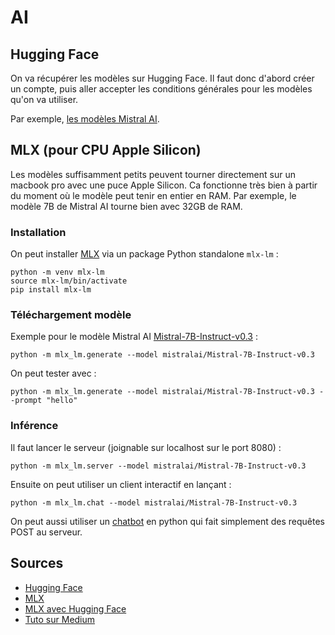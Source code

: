 # AI

## Hugging Face

On va récupérer les modèles sur Hugging Face. Il faut donc d'abord créer un 
compte, puis aller accepter les conditions générales pour les modèles qu'on 
va utiliser.

Par exemple, [les modèles Mistral AI](https://huggingface.co/mistralai).

## MLX (pour CPU Apple Silicon)

Les modèles suffisamment petits peuvent tourner directement sur un macbook 
pro avec une puce Apple Silicon. Ca fonctionne très bien à partir du moment 
où le modèle peut tenir en entier en RAM. 
Par exemple, le modèle 7B de Mistral AI tourne bien avec 32GB de RAM.

### Installation

On peut installer [MLX](https://github.com/ml-explore/) via un package Python standalone `mlx-lm` :
```
python -m venv mlx-lm
source mlx-lm/bin/activate
pip install mlx-lm
```

### Téléchargement modèle

Exemple pour le modèle Mistral AI [Mistral-7B-Instruct-v0.3](https://huggingface.co/mistralai/Mistral-7B-Instruct-v0.3) :
```
python -m mlx_lm.generate --model mistralai/Mistral-7B-Instruct-v0.3
```

On peut tester avec : 
```
python -m mlx_lm.generate --model mistralai/Mistral-7B-Instruct-v0.3 --prompt "hello"
```

### Inférence

Il faut lancer le serveur (joignable sur localhost sur le port 8080) : 
```
python -m mlx_lm.server --model mistralai/Mistral-7B-Instruct-v0.3
```

Ensuite on peut utiliser un client interactif en lançant :
```
python -m mlx_lm.chat --model mistralai/Mistral-7B-Instruct-v0.3
```

On peut aussi utiliser un [chatbot](./chatbot.py) en python qui fait 
simplement des requêtes POST au serveur.

## Sources

- [Hugging Face](https://huggingface.co)
- [MLX](https://github.com/ml-explore/)
- [MLX avec Hugging Face](https://huggingface.co/docs/hub/en/mlx)
- [Tuto sur Medium](https://medium.com/@manuelescobar-dev/running-large-language-models-llama-3-on-apple-silicon-with-apples-mlx-framework-4f4ee6e15f31)
